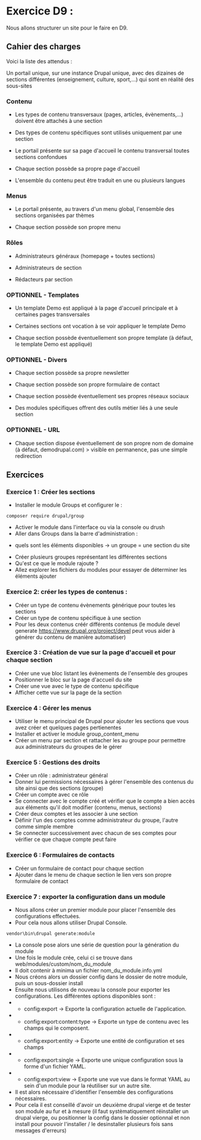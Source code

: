 # Exercice D9 : 

Nous allons structurer un site pour le faire en D9.

## Cahier des charges

Voici la liste des attendus : 

Un portail unique, sur une instance Drupal unique, avec des dizaines de sections différentes (enseignement, culture, sport,...) qui sont en réalité des sous-sites

### Contenu

- Les types de contenu transversaux (pages, articles, évènements,...) doivent être attachés à une section

- Des types de contenu spécifiques sont utilisés uniquement par une section

- Le portail présente sur sa page d'accueil le contenu transversal toutes sections confondues

- Chaque section possède sa propre page d'accueil

- L'ensemble du contenu peut être traduit en une ou plusieurs langues

### Menus

- Le portail présente, au travers d'un menu global, l'ensemble des sections organisées par thèmes

- Chaque section possède son propre menu

### Rôles

- Administrateurs généraux (homepage + toutes sections)

- Administrateurs de section

- Rédacteurs par section

### OPTIONNEL - Templates

- Un template Demo est appliqué à la page d'accueil principale et à certaines pages transversales

- Certaines sections ont vocation à se voir appliquer le template Demo

- Chaque section possède éventuellement son propre template (à défaut, le template Demo est appliqué)

### OPTIONNEL - Divers

- Chaque section possède sa propre newsletter

- Chaque section possède son propre formulaire de contact

- Chaque section possède éventuellement ses propres réseaux sociaux

- Des modules spécifiques offrent des outils métier liés à une seule section

### OPTIONNEL - URL

- Chaque section dispose éventuellement de son propre nom de domaine (à défaut, demodrupal.com) > visible en permanence, pas une simple redirection

## Exercices

### Exercice 1 : Créer les sections
* Installer le module Groups et configurer le :
```
composer require drupal/group 
```
* Activer le module dans l'interface ou via la console ou drush
* Aller dans Groups dans la barre d'administration : 
- quels sont les éléments disponibles
-> un groupe = une section du site
* Créer plusieurs groupes représentant les différentes sections
* Qu'est ce que le module rajoute ?
* Allez explorer les fichiers du modules pour essayer de déterminer les éléments ajouter

### Exercice 2: créer les types de contenus :
* Créer un type de contenu évènements  générique pour toutes les sections
* Créer un type de contenu spécifique à une section 
* Pour les deux contenus créér différents contenus (le module devel generate https://www.drupal.org/project/devel peut vous aider à générer du contenu de manière automatiser)

### Exercice 3  : Création de vue sur la page d'accueil et pour chaque section
* Créer une vue bloc listant les évènements de l'ensemble des groupes
* Positionner le bloc sur la page d'accueil du site
* Créer une vue avec le type de contenu spécifique 
* Afficher cette vue sur la page de la section


### Exercice 4 : Gérer les menus 
* Utiliser le menu principal de Drupal pour ajouter les sections que vous avez créer et quelques pages pertienentes
* Installer et activer le module group_content_menu
* Créer un menu par section et rattacher les au groupe pour permettre aux administrateurs du groupes de le gérer

### Exercice 5 : Gestions des droits 
* Créer un rôle : administrateur général
* Donner lui permissions nécessaires à gérer l'ensemble des contenus du site ainsi que des sections (groupe)
* Créer un compte avec ce rôle
* Se connecter avec le compte créé et vérifier que le compte a bien accès aux éléments qu'il doit modifier (contenu, menus, sections)
* Créer deux comptes et les associer à une section
* Définir l'un des comptes comme administrateur du groupe, l'autre comme simple membre
* Se connecter successivement avec chacun de ses comptes pour vérifier ce que chaque compte peut faire

### Exercice 6 : Formulaires de contacts
* Créer un formulaire de contact pour chaque section 
* Ajouter dans le menu de chaque section le lien vers son propre formulaire de contact


### Exercice 7 : exporter la configuration dans un module
* Nous allons créer un premier module pour placer l'ensemble des configurations effectuées.
* Pour cela nous allons utiliser Drupal Console. 
```
vendor\bin\drupal generate:module
```
* La console pose alors une série de question pour la génération du module
* Une fois le module crée, celui ci se trouve dans web/modules/custom/nom_du_module 
* Il doit contenir à minima un fichier nom_du_module.info.yml 
* Nous créons alors un dossier config dans le dossier de notre module, puis un sous-dossier install 
* Ensuite nous utilisons de nouveau la console pour exporter les configurations. Les différentes options disponibles sont : 
* * config:export -> Exporte la configuration actuelle de l'application.
* * config:export:content:type -> Exporte un type de contenu avec les champs qui le composent.
* * config:export:entity -> Exporte une entité de configuration et ses champs
* * config:export:single -> Exporte une unique configuration sous la forme d'un fichier YAML.
* * config:export:view -> Exporte une vue vue dans le format YAML au sein d'un module pour la réutiliser sur un autre site.
* Il est alors nécessaire d'identifier l'ensemble des configurations nécessaires.
* Pour cela il est conseillé d'avoir un deuxième drupal vierge et de tester son module au fur et à mesure (il faut systèmatiquement réinstaller un drupal vierge, ou positionner la config dans le dossier optionnal et non install pour pouvoir l'installer / le desinstaller plusieurs fois sans messages d'erreurs) 




